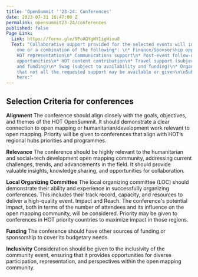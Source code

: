 ```yaml
---
title: 'OpenSummit ''23-24: Conferences'
date: 2023-07-31 16:47:00 Z
permalink: opensummit23-24/conferences
published: false
Page Link:
  Link: https://forms.gle/9PoAQYgWY1igWiou8
  Text: "Collaborative support provided for the selected events will include at least
    one or a combination of the following*: \n* Finance/Sponsorship opportunities\n*
    HOT representation\n* Communications support\n* Post-event follow-up\n* Networking
    opportunities\n* HOT content contribution\n* Travel support (subject to availability
    and funding)\n* Swag (subject to availability and funding)\n* Organizational support\n\n*Note
    that not all the requested support may be available or given\n\nSubmit your event
    here:"
---
```


## Selection Criteria for conferences

**Alignment**
The conference should align closely with the goals, objectives, and themes of the HOT OpenSummit. It should demonstrate a clear connection to open mapping or humanitarian/development work relevant to open mapping. Priority will be given to conferences that align with HOT’s regional hubs priorities and programmes.

**Relevance**
The conference should be highly relevant to the humanitarian and social+tech development open mapping community, addressing current challenges, trends, and advancements in the field. It should provide valuable insights, knowledge sharing, and opportunities for collaboration.

**Local Organizing Committee**
The local organizing committee (LOC) should demonstrate their ability and experience in successfully organizing conferences. This includes their track record, capacity, and resources to deliver a high-quality event.
Impact and Reach. The conference's potential impact, both in terms of the number of attendees and its influence on the open mapping community, will be considered. Priority may be given to conferences in HOT priority countries to maximize impact in those regions.

**Funding**
The conference should have other sources of funding or sponsorship to cover its budgetary needs.

**Inclusivity**
Consideration should be given to the inclusivity of the community event, ensuring that it provides opportunities for diverse participation, representation, and perspectives within the open mapping community.
